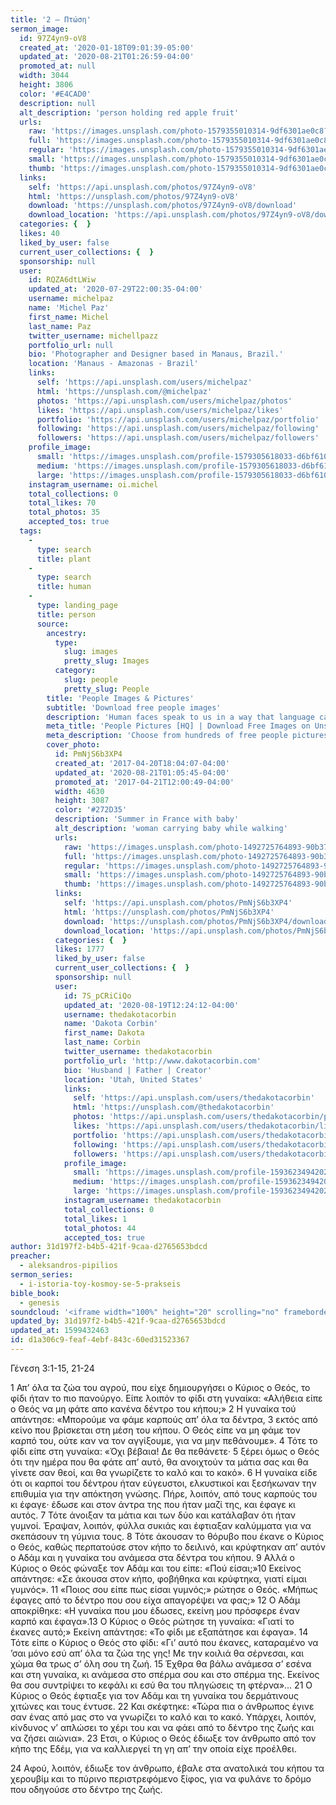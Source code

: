 ```yaml
---
title: '2 – Πτώση'
sermon_image:
  id: 97Z4yn9-oV8
  created_at: '2020-01-18T09:01:39-05:00'
  updated_at: '2020-08-21T01:26:59-04:00'
  promoted_at: null
  width: 3044
  height: 3806
  color: '#E4CAD0'
  description: null
  alt_description: 'person holding red apple fruit'
  urls:
    raw: 'https://images.unsplash.com/photo-1579355010314-9df6301ae0c8?ixlib=rb-1.2.1&ixid=eyJhcHBfaWQiOjE2Mzc0OX0'
    full: 'https://images.unsplash.com/photo-1579355010314-9df6301ae0c8?ixlib=rb-1.2.1&q=85&fm=jpg&crop=entropy&cs=srgb&ixid=eyJhcHBfaWQiOjE2Mzc0OX0'
    regular: 'https://images.unsplash.com/photo-1579355010314-9df6301ae0c8?ixlib=rb-1.2.1&q=80&fm=jpg&crop=entropy&cs=tinysrgb&w=1080&fit=max&ixid=eyJhcHBfaWQiOjE2Mzc0OX0'
    small: 'https://images.unsplash.com/photo-1579355010314-9df6301ae0c8?ixlib=rb-1.2.1&q=80&fm=jpg&crop=entropy&cs=tinysrgb&w=400&fit=max&ixid=eyJhcHBfaWQiOjE2Mzc0OX0'
    thumb: 'https://images.unsplash.com/photo-1579355010314-9df6301ae0c8?ixlib=rb-1.2.1&q=80&fm=jpg&crop=entropy&cs=tinysrgb&w=200&fit=max&ixid=eyJhcHBfaWQiOjE2Mzc0OX0'
  links:
    self: 'https://api.unsplash.com/photos/97Z4yn9-oV8'
    html: 'https://unsplash.com/photos/97Z4yn9-oV8'
    download: 'https://unsplash.com/photos/97Z4yn9-oV8/download'
    download_location: 'https://api.unsplash.com/photos/97Z4yn9-oV8/download'
  categories: {  }
  likes: 40
  liked_by_user: false
  current_user_collections: {  }
  sponsorship: null
  user:
    id: RQZA6dtLWiw
    updated_at: '2020-07-29T22:00:35-04:00'
    username: michelpaz
    name: 'Michel Paz'
    first_name: Michel
    last_name: Paz
    twitter_username: michellpazz
    portfolio_url: null
    bio: 'Photographer and Designer based in Manaus, Brazil.'
    location: 'Manaus - Amazonas - Brazil'
    links:
      self: 'https://api.unsplash.com/users/michelpaz'
      html: 'https://unsplash.com/@michelpaz'
      photos: 'https://api.unsplash.com/users/michelpaz/photos'
      likes: 'https://api.unsplash.com/users/michelpaz/likes'
      portfolio: 'https://api.unsplash.com/users/michelpaz/portfolio'
      following: 'https://api.unsplash.com/users/michelpaz/following'
      followers: 'https://api.unsplash.com/users/michelpaz/followers'
    profile_image:
      small: 'https://images.unsplash.com/profile-1579305618033-d6bf610ae8ceimage?ixlib=rb-1.2.1&q=80&fm=jpg&crop=faces&cs=tinysrgb&fit=crop&h=32&w=32'
      medium: 'https://images.unsplash.com/profile-1579305618033-d6bf610ae8ceimage?ixlib=rb-1.2.1&q=80&fm=jpg&crop=faces&cs=tinysrgb&fit=crop&h=64&w=64'
      large: 'https://images.unsplash.com/profile-1579305618033-d6bf610ae8ceimage?ixlib=rb-1.2.1&q=80&fm=jpg&crop=faces&cs=tinysrgb&fit=crop&h=128&w=128'
    instagram_username: oi.michel
    total_collections: 0
    total_likes: 70
    total_photos: 35
    accepted_tos: true
  tags:
    -
      type: search
      title: plant
    -
      type: search
      title: human
    -
      type: landing_page
      title: person
      source:
        ancestry:
          type:
            slug: images
            pretty_slug: Images
          category:
            slug: people
            pretty_slug: People
        title: 'People Images & Pictures'
        subtitle: 'Download free people images'
        description: 'Human faces speak to us in a way that language cannot. Everyone recognize a smile, a frown, tears. Unsplash has the finest selection of people images on the web: high-def and curated for quality. Family, friends, men, women, Unsplash has photos for all.'
        meta_title: 'People Pictures [HQ] | Download Free Images on Unsplash'
        meta_description: 'Choose from hundreds of free people pictures. Download HD people photos for free on Unsplash.'
        cover_photo:
          id: PmNjS6b3XP4
          created_at: '2017-04-20T18:04:07-04:00'
          updated_at: '2020-08-21T01:05:45-04:00'
          promoted_at: '2017-04-21T12:00:49-04:00'
          width: 4630
          height: 3087
          color: '#272D35'
          description: 'Summer in France with baby'
          alt_description: 'woman carrying baby while walking'
          urls:
            raw: 'https://images.unsplash.com/photo-1492725764893-90b379c2b6e7?ixlib=rb-1.2.1'
            full: 'https://images.unsplash.com/photo-1492725764893-90b379c2b6e7?ixlib=rb-1.2.1&q=85&fm=jpg&crop=entropy&cs=srgb'
            regular: 'https://images.unsplash.com/photo-1492725764893-90b379c2b6e7?ixlib=rb-1.2.1&q=80&fm=jpg&crop=entropy&cs=tinysrgb&w=1080&fit=max'
            small: 'https://images.unsplash.com/photo-1492725764893-90b379c2b6e7?ixlib=rb-1.2.1&q=80&fm=jpg&crop=entropy&cs=tinysrgb&w=400&fit=max'
            thumb: 'https://images.unsplash.com/photo-1492725764893-90b379c2b6e7?ixlib=rb-1.2.1&q=80&fm=jpg&crop=entropy&cs=tinysrgb&w=200&fit=max'
          links:
            self: 'https://api.unsplash.com/photos/PmNjS6b3XP4'
            html: 'https://unsplash.com/photos/PmNjS6b3XP4'
            download: 'https://unsplash.com/photos/PmNjS6b3XP4/download'
            download_location: 'https://api.unsplash.com/photos/PmNjS6b3XP4/download'
          categories: {  }
          likes: 1777
          liked_by_user: false
          current_user_collections: {  }
          sponsorship: null
          user:
            id: 7S_pCRiCiQo
            updated_at: '2020-08-19T12:24:12-04:00'
            username: thedakotacorbin
            name: 'Dakota Corbin'
            first_name: Dakota
            last_name: Corbin
            twitter_username: thedakotacorbin
            portfolio_url: 'http://www.dakotacorbin.com'
            bio: 'Husband | Father | Creator'
            location: 'Utah, United States'
            links:
              self: 'https://api.unsplash.com/users/thedakotacorbin'
              html: 'https://unsplash.com/@thedakotacorbin'
              photos: 'https://api.unsplash.com/users/thedakotacorbin/photos'
              likes: 'https://api.unsplash.com/users/thedakotacorbin/likes'
              portfolio: 'https://api.unsplash.com/users/thedakotacorbin/portfolio'
              following: 'https://api.unsplash.com/users/thedakotacorbin/following'
              followers: 'https://api.unsplash.com/users/thedakotacorbin/followers'
            profile_image:
              small: 'https://images.unsplash.com/profile-1593623494202-55ffc4dc725cimage?ixlib=rb-1.2.1&q=80&fm=jpg&crop=faces&cs=tinysrgb&fit=crop&h=32&w=32'
              medium: 'https://images.unsplash.com/profile-1593623494202-55ffc4dc725cimage?ixlib=rb-1.2.1&q=80&fm=jpg&crop=faces&cs=tinysrgb&fit=crop&h=64&w=64'
              large: 'https://images.unsplash.com/profile-1593623494202-55ffc4dc725cimage?ixlib=rb-1.2.1&q=80&fm=jpg&crop=faces&cs=tinysrgb&fit=crop&h=128&w=128'
            instagram_username: thedakotacorbin
            total_collections: 0
            total_likes: 1
            total_photos: 44
            accepted_tos: true
author: 31d197f2-b4b5-421f-9caa-d2765653bdcd
preacher:
  - aleksandros-pipilios
sermon_series:
  - i-istoria-toy-kosmoy-se-5-prakseis
bible_book:
  - genesis
soundcloud: '<iframe width="100%" height="20" scrolling="no" frameborder="no" allow="autoplay" src="https://w.soundcloud.com/player/?url=https%3A//api.soundcloud.com/tracks/704385874%3Fsecret_token%3Ds-nRmoh&color=%23ff5500&inverse=true&auto_play=false&show_user=true"></iframe><div style="font-size: 10px; color: #cccccc;line-break: anywhere;word-break: normal;overflow: hidden;white-space: nowrap;text-overflow: ellipsis; font-family: Interstate,Lucida Grande,Lucida Sans Unicode,Lucida Sans,Garuda,Verdana,Tahoma,sans-serif;font-weight: 100;"><a href="https://soundcloud.com/eccex" title="Εκκλησία Εξαρχείων" target="_blank" style="color: #cccccc; text-decoration: none;">Εκκλησία Εξαρχείων</a> · <a href="https://soundcloud.com/eccex/2014apr06/s-nRmoh" title="2 – Πτώση" target="_blank" style="color: #cccccc; text-decoration: none;">2 – Πτώση</a></div>'
updated_by: 31d197f2-b4b5-421f-9caa-d2765653bdcd
updated_at: 1599432463
id: d1a306c9-feaf-4ebf-843c-60ed31523367
---
```

Γένεση 3:1-15, 21-24

1 Απ’ όλα τα ζώα του αγρού, που είχε δημιουργήσει ο Κύριος ο Θεός, το φίδι ήταν το πιο πανούργο. Είπε λοιπόν το φίδι στη γυναίκα: «Αλήθεια είπε ο Θεός να μη φάτε απο κανένα δέντρο του κήπου;» 2 Η γυναίκα τού απάντησε: «Μπορούμε να φάμε καρπούς απ’ όλα τα δέντρα, 3 εκτός από κείνο που βρίσκεται στη μέση του κήπου. Ο Θεός είπε να μη φάμε τον καρπό του, ούτε καν να τον αγγίξουμε, για να μην πεθάνουμε». 4 Τότε το φίδι είπε στη γυναίκα: «Όχι βέβαια! Δε θα πεθάνετε· 5 ξέρει όμως ο Θεός ότι την ημέρα που θα φάτε απ’ αυτό, θα ανοιχτούν τα μάτια σας και θα γίνετε σαν θεοί, και θα γνωρίζετε το καλό και το κακό». 6 Η γυναίκα είδε ότι οι καρποί του δέντρου ήταν εύγευστοι, ελκυστικοί και ξεσήκωναν την επιθυμία για την απόκτηση γνώσης. Πήρε, λοιπόν, από τους καρπούς του κι έφαγε· έδωσε και στον άντρα της που ήταν μαζί της, και έφαγε κι αυτός. 7 Τότε άνοιξαν τα μάτια και των δύο και κατάλαβαν ότι ήταν γυμνοί. Έραψαν, λοιπόν, φύλλα συκιάς και έφτιαξαν καλύμματα για να σκεπάσουν τη γύμνια τους. 8 Τότε άκουσαν το θόρυβο που έκανε ο Κύριος ο Θεός, καθώς περπατούσε στον κήπο το δειλινό, και κρύφτηκαν απ’ αυτόν ο Αδάμ και η γυναίκα του ανάμεσα στα δέντρα του κήπου. 9 Αλλά ο Κύριος ο Θεός φώναξε τον Αδάμ και του είπε: «Πού είσαι;»10 Εκείνος απάντησε: «Σε άκουσα στον κήπο, φοβήθηκα και κρύφτηκα, γιατί είμαι γυμνός». 11 «Ποιος σου είπε πως είσαι γυμνός;» ρώτησε ο Θεός. «Μήπως έφαγες από το δέντρο που σου είχα απαγορέψει να φας;» 12 Ο Αδάμ αποκρίθηκε: «Η γυναίκα που μου έδωσες, εκείνη μου πρόσφερε έναν καρπό και έφαγα».13 Ο Κύριος ο Θεός ρώτησε τη γυναίκα: «Γιατί το έκανες αυτό;» Εκείνη απάντησε: «Το φίδι με εξαπάτησε και έφαγα». 14 Τότε είπε ο Κύριος ο Θεός στο φίδι: «Γι’ αυτό που έκανες, καταραμένο να ’σαι μόνο εσύ απ’ όλα τα ζώα της γης! Με την κοιλιά θα σέρνεσαι, και χώμα θα τρως σ’ όλη σου τη ζωή. 15 Έχθρα θα βάλω ανάμεσα σ’ εσένα και στη γυναίκα, κι ανάμεσα στο σπέρμα σου και στο σπέρμα της. Εκείνος θα σου συντρίψει το κεφάλι κι εσύ θα του πληγώσεις τη φτέρνα»… 21 Ο Κύριος ο Θεός έφτιαξε για τον Αδάμ και τη γυναίκα του δερμάτινους χιτώνες και τους έντυσε. 22 Και σκέφτηκε: «Τώρα πια ο άνθρωπος έγινε σαν ένας από μας στο να γνωρίζει το καλό και το κακό. Υπάρχει, λοιπόν, κίνδυνος ν’ απλώσει το χέρι του και να φάει από το δέντρο της ζωής και να ζήσει αιώνια». 23 Ετσι, ο Κύριος ο Θεός έδιωξε τον άνθρωπο από τον κήπο της Εδέμ, για να καλλιεργεί τη γη απ’ την οποία είχε προέλθει.

24 Αφού, λοιπόν, έδιωξε τον άνθρωπο, έβαλε στα ανατολικά του κήπου τα χερουβίμ και το πύρινο περιστρεφόμενο ξίφος, για να φυλάνε το δρόμο που οδηγούσε στο δέντρο της ζωής.